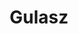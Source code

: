 ---
layout: recipe
title: "Gulasz"
title_pl: "Gulasz"
image: "/assets/img/gulasz.jpg"
prep_time: 45
servings: 4
description: "This is a delicious polish classic (yummmmaaaaaayyyyyy)."
description_pl: "To pyszna, tradycyjna polska potrawa (mniam mniam!)."

ingredients:
  - en: "500g Diced beef"
    pl: "500g Pokrojonej wołowiny"
  - en: "1 large onion"
    pl: "1 duża cebula"
  - en: "1 tbsp Creme Fraiche or lactose free alternative"
    pl: "1 łyżka śmietany lub alternatywy bez laktozy"
  - en: "2 Beef Stock Cubes"
    pl: "2 kostki bulionu wołowego"
  - en: "1-2 tbsp Cornflour"
    pl: "1-2 łyżki mąki"
  - en: "Salt"
    pl: "Sól"
  - en: "Pepper"
    pl: "Pieprz"
  - en: "Vegeta"
    pl: "Vegeta"

instructions:
  - en: "Preheat oven to 180°C."
    pl: "Rozgrzej piekarnik do 180°C."
  - en: "Heat a tbsp of oil in a pot that can also go into the oven with a lid."
    pl: "Podgrzej łyżkę oleju w garnku, który można włożyć do piekarnika (z pokrywką)."
  - en: "Dice your onion and fry it in the pot until soft, but not brown, then add the beef."
    pl: "Pokrój cebulę w kostkę i podsmażaj w garnku aż zmięknie (ale nie zrumieni się), następnie dodaj wołowinę."
  - en: "Cook until the beef starts to get brown in places"
    pl: "Smaż aż mięso zacznie się rumienić"
  - en: "Season with salt, pepper and vegeta (not a lot of salt as stock cubes will make it salty)."
    pl: "Dopraw solą, pieprzem i vegetą (niewiele soli, ponieważ kostki bulionowe już ją zawierają)."
  - en: "Add enough water to cover the beef and add your stock cubes. Make sure there is enough water as this will be the sauce."
    pl: "Dolej wody aby przykryła mięso i dodaj kostki bulionowe. Zostaw wystarczająco wody - będzie to sos."
  - en: "Put in oven and cook until the meat is soft. Then remove it from the oven."
    pl: "Włóż do piekarnika i piecz aż mięso zmięknie. Następnie wyjmij garnek z piekarnika."
  - en: "Take out 2-3 tbsp of the sauce from the pot into a mug and add Creme fraiche, cornflour and top with 3tbsp of cold water. Mix until there are no lumps."
    pl: "Zbierz 2-3 łyżki sosu z garnka do kubka, dodaj śmietanę, mąkę i 3 łyżki zimnej wody. Mieszaj aż uzyskasz gładką masę."
  - en: "Add this mixture to the meat pot and heat on hob until the sauce thickens."
    pl: "Dodaj mieszaninę do garnka z mięsem i podgrzewaj na kuchence aż sos zgęstnieje."
---